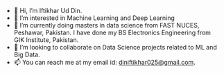 - 👋 Hi, I’m Iftikhar Ud Din.
- 👀 I’m interested in Machine Learning and Deep Learning
- 🌱 I’m currently doing masters in data science from FAST NUCES, Peshawar, Pakistan. I have done my BS Electronics Engineering from GIK Institute, Pakistan.
- 💞️ I’m looking to collaborate on Data Science projects related to ML and Big Data.
- 📫 You can reach me at my email id: diniftikhar025@gmail.com. 

<!---
DinIftikhar/DinIftikhar is a ✨ special ✨ repository because its `README.md` (this file) appears on your GitHub profile.
You can click the Preview link to take a look at your changes.
--->
